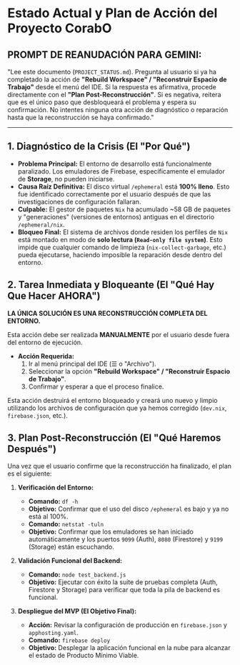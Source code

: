 # Estado Actual y Plan de Acción del Proyecto CorabO

## **PROMPT DE REANUDACIÓN PARA GEMINI:**
"Lee este documento (`PROJECT_STATUS.md`). Pregunta al usuario si ya ha completado la acción de **"Rebuild Workspace" / "Reconstruir Espacio de Trabajo"** desde el menú del IDE. Si la respuesta es afirmativa, procede directamente con el **"Plan Post-Reconstrucción"**. Si es negativa, reitera que es el único paso que desbloqueará el problema y espera su confirmación. No intentes ninguna otra acción de diagnóstico o reparación hasta que la reconstrucción se haya confirmado."

---

## 1. Diagnóstico de la Crisis (El "Por Qué")

- **Problema Principal:** El entorno de desarrollo está funcionalmente paralizado. Los emuladores de Firebase, específicamente el emulador de **Storage**, no pueden iniciarse.
- **Causa Raíz Definitiva:** El disco virtual `/ephemeral` está **100% lleno**. Esto fue identificado correctamente por el usuario después de que las investigaciones de configuración fallaran.
- **Culpable:** El gestor de paquetes `Nix` ha acumulado ~58 GB de paquetes y "generaciones" (versiones de entornos) antiguas en el directorio `/ephemeral/nix`.
- **Bloqueo Final:** El sistema de archivos donde residen los perfiles de `Nix` está montado en modo de **solo lectura (`Read-only file system`)**. Esto impide que cualquier comando de limpieza (`nix-collect-garbage`, etc.) pueda ejecutarse, haciendo imposible la reparación desde dentro del entorno.

## 2. Tarea Inmediata y Bloqueante (El "Qué Hay Que Hacer AHORA")

**LA ÚNICA SOLUCIÓN ES UNA RECONSTRUCCIÓN COMPLETA DEL ENTORNO.**

Esta acción debe ser realizada **MANUALMENTE** por el usuario desde fuera del entorno de ejecución.

- **Acción Requerida:**
  1.  Ir al menú principal del IDE (☰ o "Archivo").
  2.  Seleccionar la opción **"Rebuild Workspace" / "Reconstruir Espacio de Trabajo"**.
  3.  Confirmar y esperar a que el proceso finalice.

Esta acción destruirá el entorno bloqueado y creará uno nuevo y limpio utilizando los archivos de configuración que ya hemos corregido (`dev.nix`, `firebase.json`, etc.).

## 3. Plan Post-Reconstrucción (El "Qué Haremos Después")

Una vez que el usuario confirme que la reconstrucción ha finalizado, el plan es el siguiente:

1.  **Verificación del Entorno:**
    -   **Comando:** `df -h`
    -   **Objetivo:** Confirmar que el uso del disco `/ephemeral` es bajo y ya no está al 100%.
    -   **Comando:** `netstat -tuln`
    -   **Objetivo:** Confirmar que los emuladores se han iniciado automáticamente y los puertos `9099` (Auth), `8080` (Firestore) y `9199` (Storage) están escuchando.

2.  **Validación Funcional del Backend:**
    -   **Comando:** `node test_backend.js`
    -   **Objetivo:** Ejecutar con éxito la suite de pruebas completa (Auth, Firestore y Storage) para verificar que toda la pila de backend es funcional.

3.  **Despliegue del MVP (El Objetivo Final):**
    -   **Acción:** Revisar la configuración de producción en `firebase.json` y `apphosting.yaml`.
    -   **Comando:** `firebase deploy`
    -   **Objetivo:** Desplegar la aplicación funcional en la nube para alcanzar el estado de Producto Mínimo Viable.
